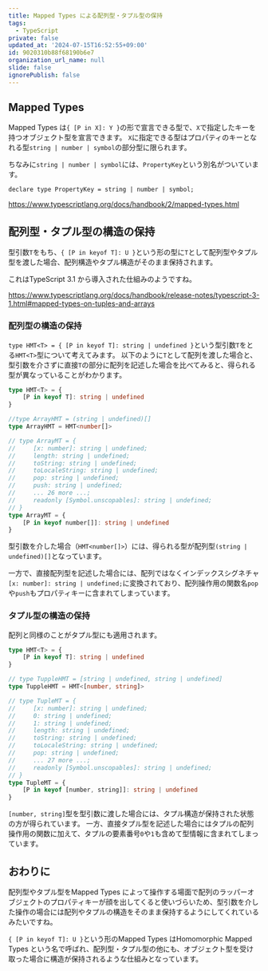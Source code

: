```yaml
---
title: Mapped Types による配列型・タプル型の保持
tags:
  - TypeScript
private: false
updated_at: '2024-07-15T16:52:55+09:00'
id: 9020310b88f68190b6e7
organization_url_name: null
slide: false
ignorePublish: false
---
```

## Mapped Types
Mapped Types は`{ [P in X]: Y }`の形で宣言できる型で、`X`で指定したキーを持つオブジェクト型を宣言できます。
`X`に指定できる型はプロパティのキーとなれる型`string | number | symbol`の部分型に限られます。

ちなみに`string | number | symbol`には、`PropertyKey`という別名がついています。
```ts: typescript/lib/lib.es5.d.ts
declare type PropertyKey = string | number | symbol;
```
https://www.typescriptlang.org/docs/handbook/2/mapped-types.html

## 配列型・タプル型の構造の保持
型引数`T`をもち、`{ [P in keyof T]: U }`という形の型に`T`として配列型やタプル型を渡した場合、配列構造やタプル構造がそのまま保持されます。

これはTypeScript 3.1 から導入された仕組みのようですね。

https://www.typescriptlang.org/docs/handbook/release-notes/typescript-3-1.html#mapped-types-on-tuples-and-arrays

### 配列型の構造の保持
`type HMT<T> = { [P in keyof T]: string | undefined }`という型引数`T`をとる`HMT<T>`型について考えてみます。
以下のように`T`として配列を渡した場合と、型引数を介さずに直接`T`の部分に配列を記述した場合を比べてみると、得られる型が異なっていることがわかります。
```ts
type HMT<T> = {
    [P in keyof T]: string | undefined
}

//type ArrayHMT = (string | undefined)[]
type ArrayHMT = HMT<number[]>

// type ArrayMT = {
//     [x: number]: string | undefined;
//     length: string | undefined;
//     toString: string | undefined;
//     toLocaleString: string | undefined;
//     pop: string | undefined;
//     push: string | undefined;
//     ... 26 more ...;
//     readonly [Symbol.unscopables]: string | undefined;
// }
type ArrayMT = {
    [P in keyof number[]]: string | undefined
}

```
型引数を介した場合（`HMT<number[]>`）には、得られる型が配列型`(string | undefined)[]`となっています。

一方で、直接配列型を記述した場合には、配列ではなくインデックスシグネチャ`[x: number]: string | undefined;`に変換されており、配列操作用の関数名`pop`や`push`もプロパティキーに含まれてしまっています。

### タプル型の構造の保持
配列と同様のことがタプル型にも適用されます。
```ts
type HMT<T> = {
    [P in keyof T]: string | undefined
}

// type TuppleHMT = [string | undefined, string | undefined]
type TuppleHMT = HMT<[number, string]>

// type TupleMT = {
//     [x: number]: string | undefined;
//     0: string | undefined;
//     1: string | undefined;
//     length: string | undefined;
//     toString: string | undefined;
//     toLocaleString: string | undefined;
//     pop: string | undefined;
//     ... 27 more ...;
//     readonly [Symbol.unscopables]: string | undefined;
// }
type TupleMT = {
    [P in keyof [number, string]]: string | undefined
}
```
`[number, string]`型を型引数に渡した場合には、タプル構造が保持された状態の方が得られています。
一方、直接タプル型を記述した場合にはタプルの配列操作用の関数に加えて、タプルの要素番号`0`や`1`も含めて型情報に含まれてしまっています。

## おわりに
配列型やタプル型をMapped Types によって操作する場面で配列のラッパーオブジェクトのプロパティキーが顔を出してくると使いづらいため、型引数を介した操作の場合には配列やタプルの構造をそのまま保持するようにしてくれているみたいですね。

`{ [P in keyof T]: U }`という形のMapped Types はHomomorphic Mapped Types という名で呼ばれ、配列型・タプル型の他にも、オブジェクト型を受け取った場合に構造が保持されるような仕組みとなっています。

